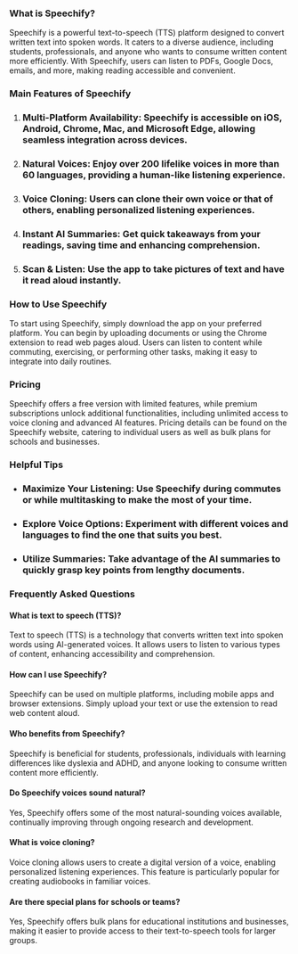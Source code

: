 ### What is Speechify?

Speechify is a powerful text-to-speech (TTS) platform designed to convert written text into spoken words. It caters to a diverse audience, including students, professionals, and anyone who wants to consume written content more efficiently. With Speechify, users can listen to PDFs, Google Docs, emails, and more, making reading accessible and convenient.

### Main Features of Speechify

1. ### Multi-Platform Availability: Speechify is accessible on iOS, Android, Chrome, Mac, and Microsoft Edge, allowing seamless integration across devices.
2. ### Natural Voices: Enjoy over 200 lifelike voices in more than 60 languages, providing a human-like listening experience.
3. ### Voice Cloning: Users can clone their own voice or that of others, enabling personalized listening experiences.
4. ### Instant AI Summaries: Get quick takeaways from your readings, saving time and enhancing comprehension.
5. ### Scan & Listen: Use the app to take pictures of text and have it read aloud instantly.

### How to Use Speechify

To start using Speechify, simply download the app on your preferred platform. You can begin by uploading documents or using the Chrome extension to read web pages aloud. Users can listen to content while commuting, exercising, or performing other tasks, making it easy to integrate into daily routines.

### Pricing

Speechify offers a free version with limited features, while premium subscriptions unlock additional functionalities, including unlimited access to voice cloning and advanced AI features. Pricing details can be found on the Speechify website, catering to individual users as well as bulk plans for schools and businesses.

### Helpful Tips

- ### Maximize Your Listening: Use Speechify during commutes or while multitasking to make the most of your time.
- ### Explore Voice Options: Experiment with different voices and languages to find the one that suits you best.
- ### Utilize Summaries: Take advantage of the AI summaries to quickly grasp key points from lengthy documents.

### Frequently Asked Questions

#### What is text to speech (TTS)?

Text to speech (TTS) is a technology that converts written text into spoken words using AI-generated voices. It allows users to listen to various types of content, enhancing accessibility and comprehension.

#### How can I use Speechify?

Speechify can be used on multiple platforms, including mobile apps and browser extensions. Simply upload your text or use the extension to read web content aloud.

#### Who benefits from Speechify?

Speechify is beneficial for students, professionals, individuals with learning differences like dyslexia and ADHD, and anyone looking to consume written content more efficiently.

#### Do Speechify voices sound natural?

Yes, Speechify offers some of the most natural-sounding voices available, continually improving through ongoing research and development.

#### What is voice cloning?

Voice cloning allows users to create a digital version of a voice, enabling personalized listening experiences. This feature is particularly popular for creating audiobooks in familiar voices.

#### Are there special plans for schools or teams?

Yes, Speechify offers bulk plans for educational institutions and businesses, making it easier to provide access to their text-to-speech tools for larger groups.